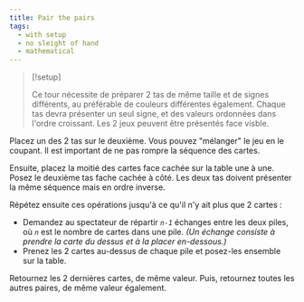 ```yaml
---
title: Pair the pairs
tags:
  - with setup
  - no sleight of hand
  - mathematical
---
```


> [!setup]
>
> Ce tour nécessite de préparer 2 tas de même taille et de signes différents, au
> préférable de couleurs différentes également. Chaque tas devra présenter un
> seul signe, et des valeurs ordonnées dans l'ordre croissant. Les 2 jeux
> peuvent être présentés face visble.

Placez un des 2 tas sur le deuxième. Vous pouvez "mélanger" le jeu en le
coupant. Il est important de ne pas rompre la séquence des cartes.

Ensuite, placez la moitié des cartes face cachée sur la table une à une. Posez
le deuxième tas fache cachée à côté. Les deux tas doivent présenter la même
séquence mais en ordre inverse.

Répétez ensuite ces opérations jusqu'à ce qu'il n'y ait plus que 2 cartes :

- Demandez au spectateur de répartir _`n-1`_ échanges entre les deux piles, où
  _`n`_ est le nombre de cartes dans une pile. _(Un échange consiste à prendre
  la carte du dessus et à la placer en-dessous.)_
- Prenez les 2 cartes au-dessus de chaque pile et posez-les ensemble sur la
  table.

Retournez les 2 dernières cartes, de même valeur. Puis, retournez toutes les
autres paires, de même valeur également.
